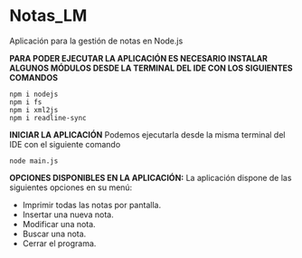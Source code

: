 # Notas_LM
Aplicación para la gestión de notas en Node.js



**PARA PODER EJECUTAR LA APLICACIÓN ES NECESARIO INSTALAR ALGUNOS MÓDULOS DESDE LA TERMINAL DEL IDE CON LOS SIGUIENTES COMANDOS**
```
npm i nodejs
npm i fs
npm i xml2js
npm i readline-sync
```

**INICIAR LA APLICACIÓN**
Podemos ejecutarla desde la misma terminal del IDE con el siguiente comando
```
node main.js
```

**OPCIONES DISPONIBLES EN LA APLICACIÓN:**
La aplicación dispone de las siguientes opciones en su menú: 

- Imprimir todas las notas por pantalla.
- Insertar una nueva nota.
- Modificar una nota.
- Buscar una nota.
- Cerrar el programa.
